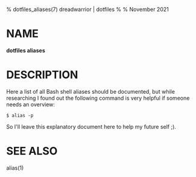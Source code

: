 % dotfiles_aliases(7) dreadwarrior | dotfiles
%
% November 2021

# NAME

**dotfiles aliases**

# DESCRIPTION

Here a list of all Bash shell aliases should be documented, but while 
researching I found out the following command is very helpful if someone needs
an overview:

    $ alias -p

So I'll leave this explanatory document here to help my future self ;).

# SEE ALSO

alias(1)